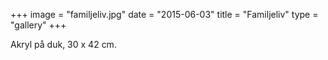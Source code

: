 +++
image = "familjeliv.jpg"
date = "2015-06-03"
title = "Familjeliv"
type = "gallery"
+++

Akryl på duk, 30 x 42 cm.
 

